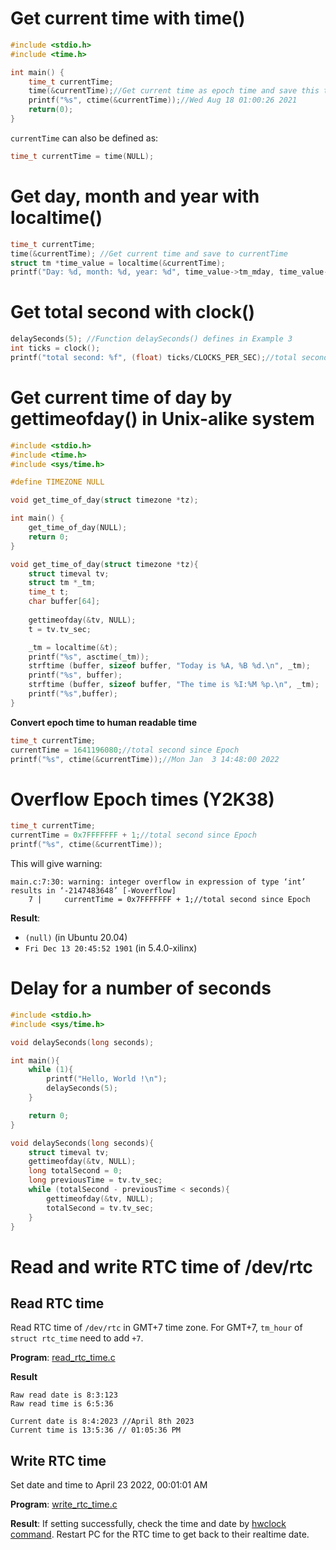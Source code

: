 # Get current time with time()

```c
#include <stdio.h>
#include <time.h>

int main() {
    time_t currentTime;
    time(&currentTime);//Get current time as epoch time and save this to currentTime
    printf("%s", ctime(&currentTime));//Wed Aug 18 01:00:26 2021
    return(0);
}
```
``currentTime`` can also be defined as:

```c
time_t currentTime = time(NULL);
```

# Get day, month and year with localtime()

```c
time_t currentTime;
time(&currentTime); //Get current time and save to currentTime
struct tm *time_value = localtime(&currentTime);
printf("Day: %d, month: %d, year: %d", time_value->tm_mday, time_value->tm_mon, time_value->tm_year);
```
# Get total second with clock()
```c
delaySeconds(5); //Function delaySeconds() defines in Example 3
int ticks = clock();
printf("total second: %f", (float) ticks/CLOCKS_PER_SEC);//total second: 4.766941
```

# Get current time of day by gettimeofday() in Unix-alike system

```c
#include <stdio.h>
#include <time.h>
#include <sys/time.h>

#define TIMEZONE NULL

void get_time_of_day(struct timezone *tz);

int main() {
    get_time_of_day(NULL);
    return 0;
}

void get_time_of_day(struct timezone *tz){
    struct timeval tv;
    struct tm *_tm;
    time_t t;
    char buffer[64];
    
    gettimeofday(&tv, NULL);
    t = tv.tv_sec;

    _tm = localtime(&t);
    printf("%s", asctime(_tm));
    strftime (buffer, sizeof buffer, "Today is %A, %B %d.\n", _tm);
    printf("%s", buffer);
    strftime (buffer, sizeof buffer, "The time is %I:%M %p.\n", _tm);
    printf("%s",buffer);
}
```

**Convert epoch time to human readable time**

```c
time_t currentTime;
currentTime = 1641196080;//total second since Epoch
printf("%s", ctime(&currentTime));//Mon Jan  3 14:48:00 2022
```    

# Overflow Epoch times (Y2K38)

```c
time_t currentTime;
currentTime = 0x7FFFFFFF + 1;//total second since Epoch
printf("%s", ctime(&currentTime));
```

This will give warning:

```
main.c:7:30: warning: integer overflow in expression of type ‘int’ results in ‘-2147483648’ [-Woverflow]
    7 |     currentTime = 0x7FFFFFFF + 1;//total second since Epoch
```

**Result**: 

* ``(null)`` (in Ubuntu 20.04)
* ``Fri Dec 13 20:45:52 1901`` (in 5.4.0-xilinx)

# Delay for a number of seconds

```c
#include <stdio.h>
#include <sys/time.h>

void delaySeconds(long seconds);

int main(){
    while (1){
		printf("Hello, World !\n");
		delaySeconds(5);
	}

    return 0;
}

void delaySeconds(long seconds){
	struct timeval tv;
	gettimeofday(&tv, NULL);
	long totalSecond = 0;
	long previousTime = tv.tv_sec;
	while (totalSecond - previousTime < seconds){
		gettimeofday(&tv, NULL);
		totalSecond = tv.tv_sec;
	}
}
```

# Read and write RTC time of /dev/rtc

## Read RTC time

Read RTC time of ``/dev/rtc`` in GMT+7 time zone. For GMT+7, ``tm_hour`` of ``struct rtc_time`` need to add ``+7``.

**Program**: [read_rtc_time.c](read_rtc_time.c)

**Result**

```
Raw read date is 8:3:123
Raw read time is 6:5:36

Current date is 8:4:2023 //April 8th 2023
Current time is 13:5:36 // 01:05:36 PM
```
## Write RTC time

Set date and time to April 23 2022, 00:01:01 AM

**Program**: [write_rtc_time.c](write_rtc_time.c)

**Result**: If setting successfully, check the time and date by [hwclock command](https://github.com/TranPhucVinh/Linux-Shell/blob/master/Physical%20layer/Time.md#hwclock). Restart PC for the RTC time to get back to their realtime date.
